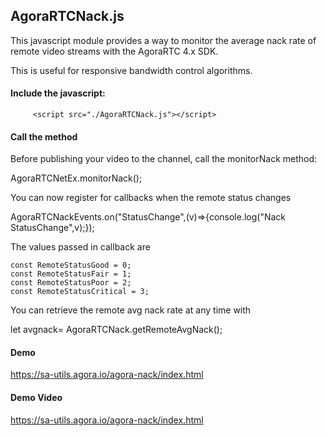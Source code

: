 
## AgoraRTCNack.js
This javascript module provides a way to monitor the average nack rate of remote video streams with the AgoraRTC 4.x SDK.

This is useful for responsive bandwidth control algorithms.

#### Include the javascript:

         <script src="./AgoraRTCNack.js"></script>
                
#### Call the method 

Before publishing your video to the channel, call the monitorNack method:

  AgoraRTCNetEx.monitorNack();       
  
You can now register for callbacks when the remote status changes
 
 AgoraRTCNackEvents.on("StatusChange",(v)=>{console.log("Nack StatusChange",v);});
 

The values passed in callback are 

    const RemoteStatusGood = 0;
    const RemoteStatusFair = 1;
    const RemoteStatusPoor = 2;
    const RemoteStatusCritical = 3;

You can retrieve the remote avg nack rate at any time with

let avgnack= AgoraRTCNack.getRemoteAvgNack();

#### Demo
https://sa-utils.agora.io/agora-nack/index.html

#### Demo Video
https://sa-utils.agora.io/agora-nack/index.html

